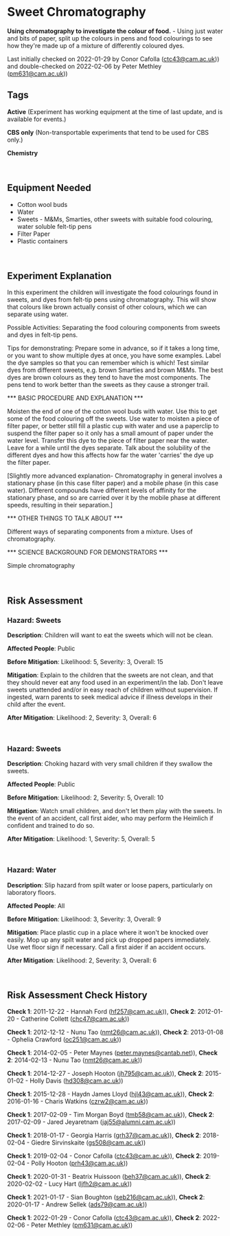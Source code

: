 # Sweet Chromatography

**Using chromatography to investigate the colour of food.** - Using just water and bits of paper, split up the colours in pens and food colourings to see how they're made up of a mixture of differently coloured dyes.

Last initially checked on 2022-01-29 by Conor Cafolla (ctc43@cam.ac.uk)) and double-checked on 2022-02-06 by Peter Methley (pm631@cam.ac.uk))

## Tags
<!--- Start Tags (DO NOT REMOVE THIS COMMENT) --->

**Active** (Experiment has working equipment at the time of last update, and is available for events.)

**CBS only** (Non-transportable experiments that tend to be used for CBS only.)

**Chemistry**
<!--- End Tags (DO NOT REMOVE THIS COMMENT) --->

<br/>

## Equipment Needed 
- Cotton wool buds
- Water
- Sweets - M&Ms, Smarties, other sweets with suitable food colouring, water soluble felt-tip pens
- Filter Paper
- Plastic containers

<br/>

## Experiment Explanation 

In this experiment the children will investigate the food colourings found in sweets, and dyes from felt-tip pens using chromatography. This will show that colours like brown actually consist of other colours, which we can separate using water.

Possible Activities:
Separating the food colouring components from sweets and dyes in felt-tip pens.

Tips for demonstrating:
Prepare some in advance, so if it takes a long time, or you want to show multiple dyes at once, you have some examples.
Label the dye samples so that you can remember which is which!
Test similar dyes from different sweets, e.g. brown Smarties and brown M&Ms.
The best dyes are brown colours as they tend to have the most components.
The pens tend to work better than the sweets as they cause a stronger trail.


*** BASIC PROCEDURE AND EXPLANATION ***

Moisten the end of one of the cotton wool buds with water.
Use this to get some of the food colouring off the sweets.
Use water to moisten a piece of filter paper, or better still fill a plastic cup with water and use a paperclip to suspend the filter paper so it only has a small amount of paper under the water level.
Transfer this dye to the piece of filter paper near the water.
Leave for a while until the dyes separate.
Talk about the solubility of the different dyes and how this affects how far the water 'carries' the dye up the filter paper. 

[Slightly more advanced explanation- Chromatography in general involves a stationary phase (in this case filter paper) and a mobile phase (in this case water). Different compounds have different levels of affinity for the stationary phase, and so are carried over it by the mobile phase at different speeds, resulting in their separation.]

*** OTHER THINGS TO TALK ABOUT ***

Different ways of separating components from a mixture.
Uses of chromatography.

*** SCIENCE BACKGROUND FOR DEMONSTRATORS ***

Simple chromatography 

<br/>

## Risk Assessment

### **Hazard**: Sweets

**Description**: Children will want to eat the sweets which will not be clean.

**Affected People**: Public

**Before Mitigation**: Likelihood: 5, Severity: 3, Overall: 15

**Mitigation**: Explain to the children that the sweets are not clean, and that they should never eat any food used in an experiment/in the lab.
Don't leave sweets unattended and/or in easy reach of children without supervision.
If ingested, warn parents to seek medical advice if illness develops in their child after the event.

**After Mitigation**: Likelihood: 2, Severity: 3, Overall: 6

<br/>

### **Hazard**: Sweets

**Description**: Choking hazard with very small children if they swallow the sweets.

**Affected People**: Public

**Before Mitigation**: Likelihood: 2, Severity: 5, Overall: 10

**Mitigation**: Watch small children, and don't let them play with the sweets.
In the event of an accident, call first aider, who may perform the Heimlich if confident and trained to do so.

**After Mitigation**: Likelihood: 1, Severity: 5, Overall: 5

<br/>

### **Hazard**: Water

**Description**: Slip hazard from spilt water or loose papers, particularly on laboratory floors.

**Affected People**: All

**Before Mitigation**: Likelihood: 3, Severity: 3, Overall: 9

**Mitigation**: Place plastic cup in a place where it won't be knocked over easily. Mop up any spilt water and pick up dropped papers immediately. Use wet floor sign if necessary.
Call a first aider if an accident occurs.

**After Mitigation**: Likelihood: 2, Severity: 3, Overall: 6

<br/>

## Risk Assessment Check History 

**Check 1**: 2011-12-22 - Hannah Ford (hf257@cam.ac.uk)), **Check 2**: 2012-01-20 - Catherine Collett (chc47@cam.ac.uk))

**Check 1**: 2012-12-12 - Nunu Tao (nmt26@cam.ac.uk)), **Check 2**: 2013-01-08 - Ophelia Crawford (oc251@cam.ac.uk))

**Check 1**: 2014-02-05 - Peter Maynes (peter.maynes@cantab.net)), **Check 2**: 2014-02-13 - Nunu Tao (nmt26@cam.ac.uk))

**Check 1**: 2014-12-27 - Joseph Hooton (jh795@cam.ac.uk)), **Check 2**: 2015-01-02 - Holly Davis (hd308@cam.ac.uk))

**Check 1**: 2015-12-28 - Haydn James Lloyd (hjl43@cam.ac.uk)), **Check 2**: 2016-01-16 - Charis Watkins (czrw2@cam.ac.uk))

**Check 1**: 2017-02-09 - Tim Morgan Boyd (tmb58@cam.ac.uk)), **Check 2**: 2017-02-09 - Jared Jeyaretnam (jaj55@alumni.cam.ac.uk))

**Check 1**: 2018-01-17 - Georgia Harris (grh37@cam.ac.uk)), **Check 2**: 2018-02-04 - Giedre Sirvinskaite (gs508@cam.ac.uk))

**Check 1**: 2019-02-04 - Conor Cafolla (ctc43@cam.ac.uk)), **Check 2**: 2019-02-04 - Polly Hooton (prh43@cam.ac.uk))

**Check 1**: 2020-01-31 - Beatrix Huissoon (beh37@cam.ac.uk)), **Check 2**: 2020-02-02 - Lucy Hart (ljfh2@cam.ac.uk))

**Check 1**: 2021-01-17 - Sian Boughton (seb216@cam.ac.uk)), **Check 2**: 2020-01-17 - Andrew Sellek (ads79@cam.ac.uk))

**Check 1**: 2022-01-29 - Conor Cafolla (ctc43@cam.ac.uk)), **Check 2**: 2022-02-06 - Peter Methley (pm631@cam.ac.uk))